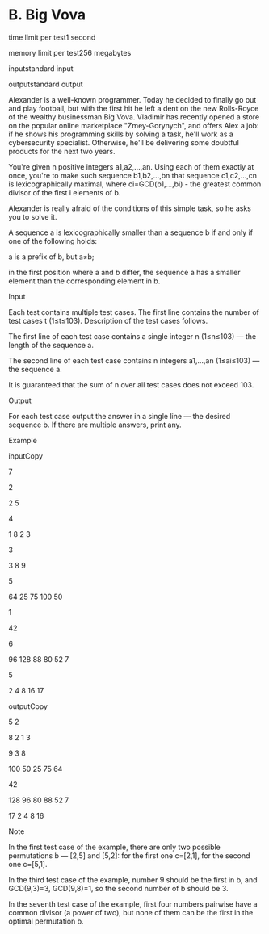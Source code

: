 # B. Big Vova

time limit per test1 second

memory limit per test256 megabytes

inputstandard input


outputstandard output

Alexander is a well-known programmer. Today he decided to finally go out and play football, but with the first hit he left a dent on the new Rolls-Royce of the wealthy businessman Big Vova. Vladimir has recently opened a store on the popular online marketplace "Zmey-Gorynych", and offers Alex a job: if he shows his programming skills by solving a task, he'll work as a cybersecurity specialist. Otherwise, he'll be delivering some doubtful products for the next two years.

You're given n positive integers a1,a2,…,an. Using each of them exactly at once, you're to make such sequence b1,b2,…,bn that sequence c1,c2,…,cn is lexicographically maximal, where ci=GCD(b1,…,bi) - the greatest common divisor of the first i elements of b.

Alexander is really afraid of the conditions of this simple task, so he asks you to solve it.

A sequence a is lexicographically smaller than a sequence b if and only if one of the following holds:

a is a prefix of b, but a≠b;

in the first position where a and b differ, the sequence a has a smaller element than the corresponding element in b.

Input

Each test contains multiple test cases. The first line contains the number of test cases t (1≤t≤103). Description of the test cases follows.

The first line of each test case contains a single integer n (1≤n≤103)  — the length of the sequence a.

The second line of each test case contains n integers a1,…,an (1≤ai≤103)  — the sequence a.

It is guaranteed that the sum of n over all test cases does not exceed 103.

Output

For each test case output the answer in a single line  — the desired sequence b. If there are multiple answers, print any.

Example

inputCopy

7

2

2 5

4

1 8 2 3

3

3 8 9

5

64 25 75 100 50

1

42

6

96 128 88 80 52 7

5

2 4 8 16 17

outputCopy

5 2 

8 2 1 3 

9 3 8 

100 50 25 75 64 

42 

128 96 80 88 52 7 

17 2 4 8 16 

Note

In the first test case of the example, there are only two possible permutations b  — [2,5] and [5,2]: for the first one c=[2,1], for the second one c=[5,1].


In the third test case of the example, number 9 should be the first in b, and GCD(9,3)=3, GCD(9,8)=1, so the second number of b should be 3.

In the seventh test case of the example, first four numbers pairwise have a common divisor (a power of two), but none of them can be the first in the optimal permutation b.

